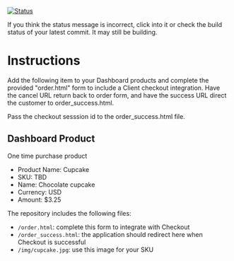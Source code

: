 [![Status](https://img.shields.io/badge/status-SUBMITTABLE%20COMMIT:%2073e1d4808bbf69715b89b9c83352465b13f7ebf5-brightgreen.svg)](https://github.com/andremcb/bakery_scaffold_AApE3fQi8zR0pcdo/commit/73e1d4808bbf69715b89b9c83352465b13f7ebf5)































































































































If you think the status message is incorrect, click into it or check the build status of your latest commit. It may still be building.

# Instructions 

Add the following item to your Dashboard products and complete the provided "order.html" form to include a Client checkout integration. Have the cancel URL return back to order form, and have the success URL direct the customer to order_success.html. 

Pass the checkout sesssion id to the order_success.html file.

## Dashboard Product
One time purchase product
* Product Name: Cupcake
* SKU: TBD
* Name: Chocolate cupcake
* Currency: USD
* Amount: $3.25

The repository includes the following files:
* `/order.html`: complete this form to integrate with Checkout
* `/order_success.html`: the application should redirect here when Checkout is successful
* `/img/cupcake.jpg`: use this image for your SKU
